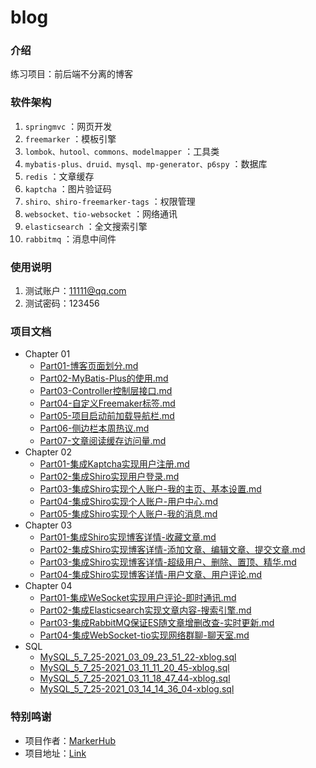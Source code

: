 # blog

### 介绍
练习项目：前后端不分离的博客

### 软件架构
1. `springmvc` ：网页开发
2. `freemarker` ：模板引擎
3. `lombok、hutool、commons、modelmapper` ：工具类
4. `mybatis-plus、druid、mysql、mp-generator、p6spy` ：数据库
5. `redis` ：文章缓存
6. `kaptcha` ：图片验证码
7. `shiro、shiro-freemarker-tags` ：权限管理
8. `websocket、tio-websocket` ：网络通讯
9. `elasticsearch` ：全文搜索引擎
10. `rabbitmq` ：消息中间件

### 使用说明
1. 测试账户：11111@qq.com  
2. 测试密码：123456

### 项目文档
- Chapter 01
    - [Part01-博客页面划分.md](https://github.com/halavah/blog/tree/master/doc/Chapter01/Part01-博客页面划分.md)
    - [Part02-MyBatis-Plus的使用.md](https://github.com/halavah/blog/tree/master/doc/Chapter01/Part02-MyBatis-Plus的使用.md)
    - [Part03-Controller控制层接口.md](https://github.com/halavah/blog/tree/master/doc/Chapter01/Part03-Controller控制层接口.md)
    - [Part04-自定义Freemaker标签.md](https://github.com/halavah/blog/tree/master/doc/Chapter01/Part04-自定义Freemaker标签.md)
    - [Part05-项目启动前加载导航栏.md](https://github.com/halavah/blog/tree/master/doc/Chapter01/Part05-项目启动前加载导航栏.md)
    - [Part06-侧边栏本周热议.md](https://github.com/halavah/blog/tree/master/doc/Chapter01/Part06-侧边栏本周热议.md)
    - [Part07-文章阅读缓存访问量.md](https://github.com/halavah/blog/tree/master/doc/Chapter01/Part07-文章阅读缓存访问量.md)
- Chapter 02
    - [Part01-集成Kaptcha实现用户注册.md](https://github.com/halavah/blog/tree/master/doc/Chapter02/Part01-集成Kaptcha实现用户注册.md)
    - [Part02-集成Shiro实现用户登录.md](https://github.com/halavah/blog/tree/master/doc/Chapter02/Part02-集成Shiro实现用户登录.md)
    - [Part03-集成Shiro实现个人账户-我的主页、基本设置.md](https://github.com/halavah/blog/tree/master/doc/Chapter02/Part03-集成Shiro实现个人账户-我的主页、基本设置.md)
    - [Part04-集成Shiro实现个人账户-用户中心.md](https://github.com/halavah/blog/tree/master/doc/Chapter02/Part04-集成Shiro实现个人账户-用户中心.md)
    - [Part05-集成Shiro实现个人账户-我的消息.md](https://github.com/halavah/blog/tree/master/doc/Chapter02/Part05-集成Shiro实现个人账户-我的消息.md)
- Chapter 03
    - [Part01-集成Shiro实现博客详情-收藏文章.md](https://github.com/halavah/blog/tree/master/doc/Chapter03/Part01-集成Shiro实现博客详情-收藏文章.md)
    - [Part02-集成Shiro实现博客详情-添加文章、编辑文章、提交文章.md](https://github.com/halavah/blog/tree/master/doc/Chapter03/Part02-集成Shiro实现博客详情-添加文章、编辑文章、提交文章.md)
    - [Part03-集成Shiro实现博客详情-超级用户、删除、置顶、精华.md](https://github.com/halavah/blog/tree/master/doc/Chapter03/Part03-集成Shiro实现博客详情-超级用户、删除、置顶、精华.md)
    - [Part04-集成Shiro实现博客详情-用户文章、用户评论.md](https://github.com/halavah/blog/tree/master/doc/Chapter03/Part04-集成Shiro实现博客详情-用户文章、用户评论.md)
- Chapter 04
    - [Part01-集成WeSocket实现用户评论-即时通讯.md](https://github.com/halavah/blog/tree/master/doc/Chapter04/Part01-集成WeSocket实现用户评论-即时通讯.md)
    - [Part02-集成Elasticsearch实现文章内容-搜索引擎.md](https://github.com/halavah/blog/tree/master/doc/Chapter04/Part02-集成Elasticsearch实现文章内容-搜索引擎.md)
    - [Part03-集成RabbitMQ保证ES随文章增删改查-实时更新.md](https://github.com/halavah/blog/tree/master/doc/Chapter04/Part03-集成RabbitMQ保证ES随文章增删改查-实时更新.md)
    - [Part04-集成WebSocket-tio实现网络群聊-聊天室.md](https://github.com/halavah/blog/tree/master/doc/Chapter04/Part04-集成WebSocket-tio实现网络群聊-聊天室.md)
- SQL
    - [MySQL_5_7_25-2021_03_09_23_51_22-xblog.sql](https://github.com/halavah/blog/tree/master/doc/SQL/MySQL_5_7_25-2021_03_09_23_51_22-xblog.sql)
    - [MySQL_5_7_25-2021_03_11_11_20_45-xblog.sql](https://github.com/halavah/blog/tree/master/doc/SQL/MySQL_5_7_25-2021_03_11_11_20_45-xblog.sql)
    - [MySQL_5_7_25-2021_03_11_18_47_44-xblog.sql](https://github.com/halavah/blog/tree/master/doc/SQL/MySQL_5_7_25-2021_03_11_18_47_44-xblog.sql)
    - [MySQL_5_7_25-2021_03_14_14_36_04-xblog.sql](https://github.com/halavah/blog/tree/master/doc/SQL/MySQL_5_7_25-2021_03_14_14_36_04-xblog.sql)

### 特别鸣谢
- 项目作者：[MarkerHub](https://github.com/MarkerHub/)
- 项目地址：[Link](https://github.com/MarkerHub/eblog)
